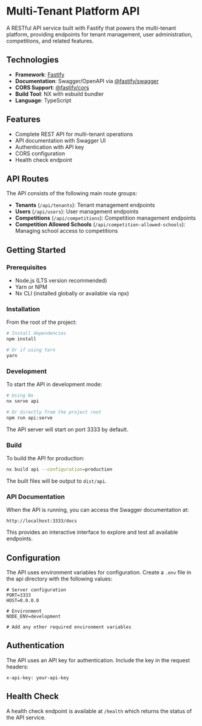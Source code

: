 # Multi-Tenant Platform API

A RESTful API service built with Fastify that powers the multi-tenant platform, providing endpoints for tenant management, user administration, competitions, and related features.

## Technologies

- **Framework**: [Fastify](https://fastify.io/)
- **Documentation**: Swagger/OpenAPI via [@fastify/swagger](https://github.com/fastify/fastify-swagger)
- **CORS Support**: [@fastify/cors](https://github.com/fastify/fastify-cors)
- **Build Tool**: NX with esbuild bundler
- **Language**: TypeScript

## Features

- Complete REST API for multi-tenant operations
- API documentation with Swagger UI
- Authentication with API key
- CORS configuration
- Health check endpoint

## API Routes

The API consists of the following main route groups:

- **Tenants** (`/api/tenants`): Tenant management endpoints
- **Users** (`/api/users`): User management endpoints 
- **Competitions** (`/api/competitions`): Competition management endpoints
- **Competition Allowed Schools** (`/api/competition-allowed-schools`): Managing school access to competitions

## Getting Started

### Prerequisites

- Node.js (LTS version recommended)
- Yarn or NPM
- Nx CLI (installed globally or available via npx)

### Installation

From the root of the project:

```bash
# Install dependencies
npm install

# Or if using Yarn
yarn
```

### Development

To start the API in development mode:

```bash
# Using Nx
nx serve api

# Or directly from the project root
npm run api:serve
```

The API server will start on port 3333 by default.

### Build

To build the API for production:

```bash
nx build api --configuration=production
```

The built files will be output to `dist/api`.

### API Documentation

When the API is running, you can access the Swagger documentation at:

```
http://localhost:3333/docs
```

This provides an interactive interface to explore and test all available endpoints.

## Configuration

The API uses environment variables for configuration. Create a `.env` file in the api directory with the following values:

```
# Server configuration
PORT=3333
HOST=0.0.0.0

# Environment
NODE_ENV=development

# Add any other required environment variables
```

## Authentication

The API uses an API key for authentication. Include the key in the request headers:

```
x-api-key: your-api-key
```

## Health Check

A health check endpoint is available at `/health` which returns the status of the API service.
